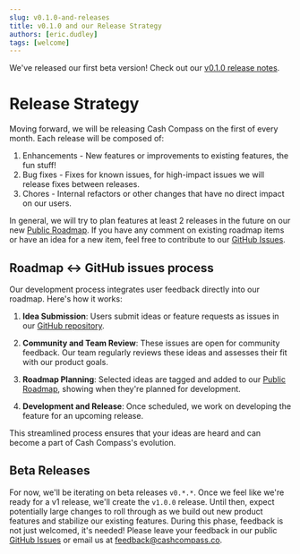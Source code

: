 ```yaml
---
slug: v0.1.0-and-releases
title: v0.1.0 and our Release Strategy
authors: [eric.dudley]
tags: [welcome]
---
```


We've released our first beta version! Check out our [v0.1.0 release notes](/docs/releases/v0.1.0).

<!--truncate-->

# Release Strategy

Moving forward, we will be releasing Cash Compass on the first of every month. Each release will be composed of:

1. Enhancements - New features or improvements to existing features, the fun stuff!
2. Bug fixes - Fixes for known issues, for high-impact issues we will release fixes between releases.
3. Chores - Internal refactors or other changes that have no direct impact on our users.

In general, we will try to plan features at least 2 releases in the future on our new [Public Roadmap](https://github.com/users/ericdudley/projects/1/views/1?pane=info). If you have any comment on existing roadmap items or have an idea for a new item, feel free to contribute to our [GitHub Issues](https://github.com/ericdudley/cash-compass-docs/issues).

## Roadmap <-> GitHub issues process

Our development process integrates user feedback directly into our roadmap. Here's how it works:

1. **Idea Submission**: Users submit ideas or feature requests as issues in our [GitHub repository](https://github.com/ericdudley/cash-compass-docs/issues).

2. **Community and Team Review**: These issues are open for community feedback. Our team regularly reviews these ideas and assesses their fit with our product goals.

3. **Roadmap Planning**: Selected ideas are tagged and added to our [Public Roadmap](https://github.com/users/ericdudley/projects/1/views/1?pane=info), showing when they're planned for development.

4. **Development and Release**: Once scheduled, we work on developing the feature for an upcoming release.

This streamlined process ensures that your ideas are heard and can become a part of Cash Compass's evolution.

## Beta Releases

For now, we'll be iterating on beta releases `v0.*.*`. Once we feel like we're ready for a v1 release, we'll create the `v1.0.0` release. Until then, expect potentially large changes to roll through as we build out new product features and stabilize our existing features. During this phase, feedback is not just welcomed, it's needed! Please leave your feedback in our public [GitHub Issues](https://github.com/ericdudley/cash-compass-docs/issues) or email us at [feedback@cashcompass.co](mailto:feedback@cashcompass.co).
